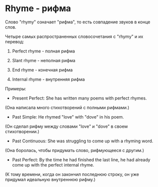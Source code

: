 # Rhyme - рифма




Слово "rhymy" означает "рифма", то есть совпадение звуков в конце слов.

Четыре самых распространенных словосочетания с "rhymy" и их перевод:

1. Perfect rhyme - полная рифма

2. Slant rhyme - неполная рифма

3. End rhyme - конечная рифма

4. Internal rhyme - внутренняя рифма

Примеры:

- Present Perfect: She has written many poems with perfect rhymes.

(Она написала много стихотворений с полными рифмами.)

- Past Simple: He rhymed "love" with "dove" in his poem.

(Он сделал рифму между словами "love" и "dove" в своем стихотворении.)

- Past Continuous: She was struggling to come up with a rhyming word.

(Она боролась, чтобы придумать слово, рифмующееся с другим.)

- Past Perfect: By the time he had finished the last line, he had already come up with the perfect internal rhyme.

(К тому времени, когда он закончил последнюю строку, он уже придумал идеальную внутреннюю рифму.)